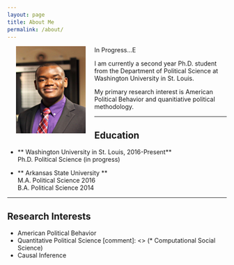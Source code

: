 ```yaml
---
layout: page
title: About Me
permalink: /about/
---
```


<img align="left" src="/assets/prof_pic.jpg" hspace="20" width="160" height="200">

In Progress...E <br />

I am currently a second year Ph.D. student from the Department of Political Science at Washington University in St. Louis.  <br />

My primary research interest is American Political Behavior and quanitiative political methodology.  <br />

---

## Education
* ** Washington University in St. Louis,  2016-Present** <br>
  Ph.D. Political Science (in progress) <br>

* ** Arkansas State University ** <br>
  M.A. Political Science 2016 <br>
  B.A. Political Science 2014

---

## Research Interests
* American Political Behavior
* Quantitative Political Science
[comment]: <> (* Computational Social Science)
* Causal Inference 
